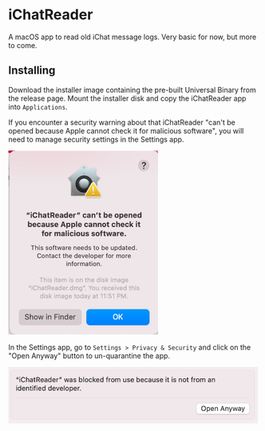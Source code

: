 # iChatReader
A macOS app to read old iChat message logs. Very basic for now, but more to
come.

## Installing

Download the installer image containing the pre-built Universal Binary from the
release page. Mount the installer disk and copy the iChatReader app into
`Applications`.

If you encounter a security warning about that iChatReader "can't be opened
because Apple cannot check it for malicious software", you will need to manage
security settings in the Settings app.

<img src="./apple-security-dialog.png" alt="It's not malicious, just unsigned 😅" width="300"/>


In the Settings app, go to `Settings > Privacy & Security` and click on the
"Open Anyway" button to un-quarantine the app.

<img src="./unblock-ichatreader.png" width="500"/>